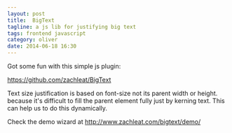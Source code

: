 ```yaml
---
layout: post
title:  BigText
tagline: a js lib for justifying big text
tags: frontend javascript
category: oliver
date: 2014-06-18 16:30
---
```

Got some fun with this simple js plugin:

<https://github.com/zachleat/BigText>

Text size justification is based on font-size not its parent width or height. because it's difficult to fill the parent element fully just by kerning text. This can help us to do this dynamically.

Check the demo wizard at <http://www.zachleat.com/bigtext/demo/>
